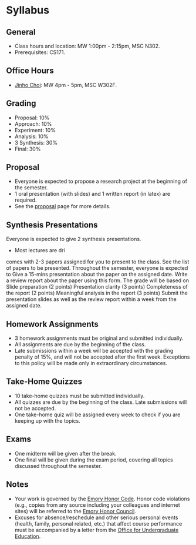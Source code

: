 # Syllabus

## General

* Class hours and location: MW 1:00pm - 2:15pm, MSC N302.
* Prerequisites: CS171.

## Office Hours

* [Jinho Choi](http://cs.emory.edu/~choi): MW 4pm - 5pm, MSC W302F.

## Grading

* Proposal: 10%
* Approach: 10%
* Experiment: 10%
* Analysis: 10%
* 3 Synthesis: 30%
* Final: 30%

## Proposal

* Everyone is expected to propose a research project at the beginning of the semester.
* 1 oral presentation (with slides) and 1 written report (in latex) are required.
* See the [proposal](proposal.md) page for more details.

## Synthesis Presentations

Everyone is expected to give 2 synthesis presentations.





* Most lectures are dri


comes with 2-3 papers assigned for you to present to the class.
See the list of papers to be presented.
Throughout the semester, everyone is expected to
Give a 15-mins presentation about the paper on the assigned date.
Write a review report about the paper using this form.
The grade will be based on
Slide preparation (2 points)
Presentation clarity (3 points)
Completeness of the report (2 points)
Meaningful analysis in the report (3 points)
Submit the presentation slides as well as the review report within a week from the assigned date.




## Homework Assignments

* 3 homework assignments must be original and submitted individually.
* All assignments are due by the beginning of the class.
* Late submissions within a week will be accepted with the grading penalty of 15%, and will not be accepted after the first week. Exceptions to this policy will be made only in extraordinary circumstances.



## Take-Home Quizzes

* 10 take-home quizzes must be submitted individually.
* All quizzes are due by the beginning of the class. Late submissions will not be accepted.
* One take-home quiz will be assigned every week to check if you are keeping up with the topics.


## Exams

* One midterm will be given after the break.
* One final will be given during the exam period, covering all topics discussed throughout the semester. 


## Notes

* Your work is governed by the [Emory Honor Code](http://catalog.college.emory.edu/academic/policies-regulations/honor-code.html). Honor code violations (e.g., copies from any source including your colleagues and internet sites) will be referred to the [Emory Honor Council](http://college.emory.edu/oue/current-students/honor-council.html).
* Excuses for absence/reschedule and other serious personal events (health, family, personal related, etc.) that affect course performance must be accompanied by a letter from the [Office for Undergraduate Education](http://college.emory.edu/oue/current-students/advising.html).
